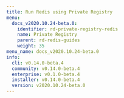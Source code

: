 ```yaml
---
title: Run Redis using Private Registry
menu:
  docs_v2020.10.24-beta.0:
    identifier: rd-private-registry-redis
    name: Private Registry
    parent: rd-redis-guides
    weight: 35
menu_name: docs_v2020.10.24-beta.0
info:
  cli: v0.14.0-beta.4
  community: v0.14.0-beta.4
  enterprise: v0.1.0-beta.4
  installer: v0.14.0-beta.4
  version: v2020.10.24-beta.0
---
```


